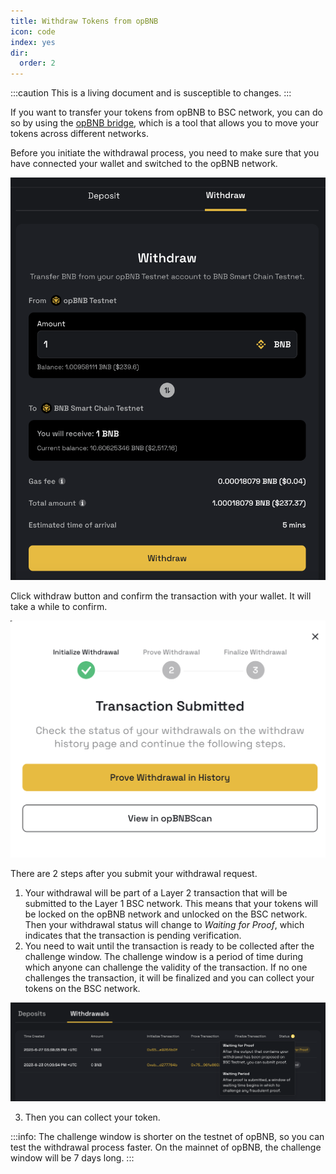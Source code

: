 ```yaml
---
title: Withdraw Tokens from opBNB
icon: code
index: yes
dir:
  order: 2
---
```


:::caution 
This is a living document and is susceptible to changes. 
:::

If you want to transfer your tokens from opBNB to BSC network, you can do so by using the [opBNB bridge](https://opbnb-testnet-bridge.bnbchain.org/), which is a tool that allows you to move your tokens across different networks.

Before you initiate the withdrawal process, you need to make sure that you have connected your wallet and switched to the opBNB network.

![image-20230627173117461](../../static/img/withdraw.png)

Click withdraw button and confirm the transaction with your wallet. It will take a while to confirm.

![image-20230627173904354](../../static/img/withdraw-confirm.png)

There are 2 steps after you submit your withdrawal request. 

1. Your withdrawal will be part of a Layer 2 transaction that will be submitted to the Layer 1 BSC network. This means that your tokens will be locked on the opBNB network and unlocked on the BSC network. Then your withdrawal status will change to *Waiting for Proof*, which indicates that the transaction is pending verification.
2. You need to wait until the transaction is ready to be collected after the challenge window. The challenge window is a period of time during which anyone can challenge the validity of the transaction. If no one challenges the transaction, it will be finalized and you can collect your tokens on the BSC network.

![image-20230627174136393](../../static/img/withdraw-status.png)

3. Then you can collect your token. 

:::info:
The challenge window is shorter on the testnet of opBNB, so you can test the withdrawal process faster. On the mainnet of opBNB, the challenge window will be 7 days long.
:::
